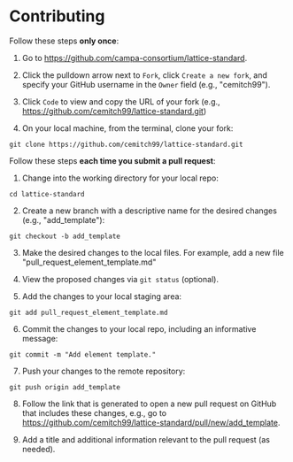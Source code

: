 # Contributing

Follow these steps **only once**:
1. Go to https://github.com/campa-consortium/lattice-standard.

2. Click the pulldown arrow next to `Fork`, click `Create a new fork`, and specify your GitHub username in the `Owner` field (e.g., "cemitch99").

3. Click `Code` to view and copy the URL of your fork 
(e.g., https://github.com/cemitch99/lattice-standard.git)

4. On your local machine, from the terminal, clone your fork:
```
git clone https://github.com/cemitch99/lattice-standard.git
```

Follow these steps **each time you submit a pull request**:
1. Change into the working directory for your local repo:
```
cd lattice-standard
```

2. Create a new branch with a descriptive name for the desired changes (e.g., "add_template"):
```
git checkout -b add_template
```

3. Make the desired changes to the local files.
For example, add a new file "pull_request_element_template.md"

4. View the proposed changes via `git status` (optional).

5. Add the changes to your local staging area:
```
git add pull_request_element_template.md
```

6. Commit the changes to your local repo, including an informative message:
```
git commit -m "Add element template."
```

7. Push your changes to the remote repository:
```
git push origin add_template
```

8. Follow the link that is generated to open a new pull request on GitHub that includes these changes, e.g., go to  https://github.com/cemitch99/lattice-standard/pull/new/add_template.

9. Add a title and additional information relevant to the pull request (as needed).
